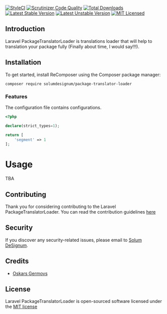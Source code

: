 [![StyleCI](https://github.styleci.io/repos/changeME/shield?branch=master)](https://github.styleci.io/repos/145921620)
[![Scrutinizer Code Quality](https://scrutinizer-ci.com/g/solumdesignum/package-translator-loader/badges/quality-score.png?b=master)](https://scrutinizer-ci.com/g/solumdesignum/package-translator-loader/?branch=master)
[![Total Downloads](https://poser.pugx.org/solumdesignum/package-translator-loader/downloads)](https://packagist.org/packages/solumdesignum/package-translator-loader)
[![Latest Stable Version](https://poser.pugx.org/solumdesignum/package-translator-loader/v/stable)](https://packagist.org/packages/solumdesignum/package-translator-loader)
[![Latest Unstable Version](https://poser.pugx.org/solumdesignum/package-translator-loader/v/unstable)](https://packagist.org/packages/solumdesignum/package-translator-loader)
[![MIT Licensed](https://img.shields.io/badge/license-MIT-brightgreen.svg?style=flat-square)](LICENSE.md)

## Introduction
Laravel PackageTranslatorLoader is translations loader that will help to   
translation your package fully (Finally about time, I would say!!!).


## Installation
To get started, install ReComposer using the Composer package manager:
```shell
composer require solumdesignum/package-translator-loader
```

### Features
The configuration file contains configurations.
```php
<?php

declare(strict_types=1);

return [
    'segment' => 1
];
````

# Usage
TBA

## Contributing
Thank you for considering contributing to the Laravel PackageTranslatorLoader. You can read the contribution guidelines [here](constributing.md)

## Security
If you discover any security-related issues, please email to [Solum DeSignum](mailto:oskars_germovs@inbox.lv).

## Credits
- [Oskars Germovs](https://github.com/Faks)

## License
Laravel PackageTranslatorLoader is open-sourced software licensed under the [MIT license](license.md)
